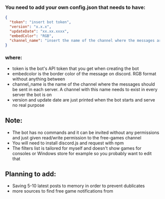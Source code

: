 ### You need to add your own config.json that needs to have:


```json
{
  "token": "insert bot token",
  "version": "x.x.x",
  "updateDate": "xx.xx.xxxx",
  "embedColor": "RGB",
  "channel_name": "insert the name of the channel where the messages are sent"
}
```

### where: 
- token is the bot's API token that you get when creating the bot
- embedcolor is the  border color of the message on discord. RGB format without anything between
- channel_name is the name of the channel where the messages should be sent in each server. A channel with this name needs to exist in every server the bot is on
- version and update date are just printed when the bot starts and serve no real purpose

## Note:
* The bot has no commands and it can be invited without any permissions and just given read/write permission to the free-games channel
* You will need to install discord.js and request with npm
* The filters list is tailored for myself and doesn't show games for consoles or Windows store for example so you probably want to edit that

## Planning to add:
- Saving 5-10 latest posts to memory in order to prevent dublicates
- more sources to find free game notifications from
